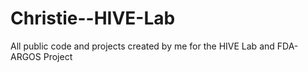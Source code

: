 # Christie--HIVE-Lab
All public code and projects created by me for the HIVE Lab and FDA-ARGOS Project
